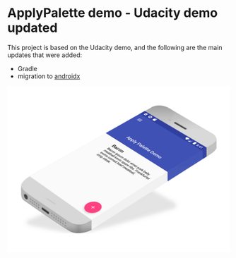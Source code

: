 # ApplyPalette demo - Udacity demo updated

This project is based on the Udacity demo, and the following are the main updates that were added:

* Gradle
* migration to [androidx](https://developer.android.com/jetpack/androidx/migrate)

![ApplyPaletteDemo](ApplyPaletteDemo.gif)
